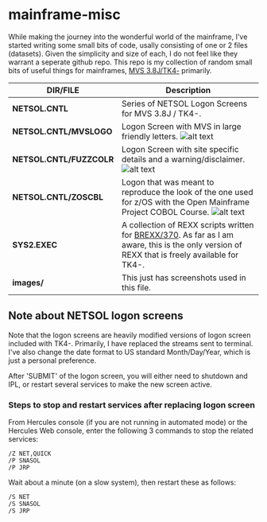 # mainframe-misc
While making the journey into the wonderful world of the mainframe, I've started writing some small bits of code, usally consisting of one or 2 files (datasets).  Given the simplicity and size of each, I do not feel like they warrant a seperate github repo.  This repo is my collection of random small bits of useful things for mainframes, [MVS 3.8J/TK4-](http://wotho.ethz.ch/tk4-/) primarily.

|  DIR/FILE             | Description           | 
|-----------------------|-|
|**NETSOL.CNTL**        | Series of NETSOL Logon Screens for MVS 3.8J / TK4-.|
|**NETSOL.CNTL/MVSLOGO**| Logon Screen with MVS in large friendly letters. ![alt text](images/NETSOL-MVSLOGO.PNG "MVSLOGO")|
|**NETSOL.CNTL/FUZZCOLR**| Logon Screen with site specific details and a warning/disclaimer. ![alt text](images/NETSOL-FUZZCOLR.PNG "MVSLOGO")|
|**NETSOL.CNTL/ZOSCBL**| Logon that was meant to reproduce the look of the one used for z/OS with the Open Mainframe Project COBOL Course. ![alt text](images/NETSOL-ZOSCBL.PNG "MVSLOGO")|
|**SYS2.EXEC**          | A collection of REXX scripts written for [BREXX/370](https://github.com/mgrossmann/brexx370). As far as I am aware, this is the only version of REXX that is freely available for TK4-.|
|**images/**            |This just has screenshots used in this file.|


## Note about NETSOL logon screens
Note that the logon screens are heavily modified versions of logon screen included with TK4-.   Primarily, I have replaced the streams sent to terminal.  I've also change the date format to US standard Month/Day/Year, which is just a personal preference.

After 'SUBMIT' of the logon screen, you will either need to shutdown and IPL, or restart several services to make the new screen active.
### Steps to stop and restart services after replacing logon screen
From Hercules console (if you are not running in automated mode) or the Hercules Web console, enter the following 3 commands to stop the related services:
```
/Z NET,QUICK
/P SNASOL
/P JRP
```
Wait about a minute (on a slow system), then restart these as follows:
```
/S NET
/S SNASOL
/S JRP
```